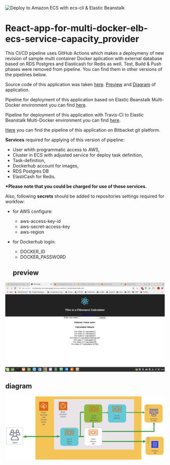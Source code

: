 ![Deploy to Amazon ECS with ecs-cli & Elastic Beanstalk](https://github.com/kkkooosss/React-app-for-multi-docker-CI-CD-deployment-to-ecs/workflows/Deploy%20to%20Amazon%20ECS%20with%20ecs-cli%20&%20Elastic%20Beanstalk/badge.svg)

# **React-app-for-multi-docker-elb-ecs-service-capacity_provider**

This CI/CD pipeline uses GitHub Actions which makes a deploymeny of new revision of sample multi container Docker aplication with external database based on RDS Postgres and Elasticash for Redis as well. 
Test, Build & Push phases were removed from pipeline. You can find them in other versions of the pipelines below.

Source code of this application was taken [here](https://github.com/StephenGrider/multi-docker). [Preview](#preview) and [Diagram](#diagram) of application.

Pipeline for deployment of this application based on Elastic Beanstalk Multi-Docker environment you can find [here](https://github.com/kkkooosss/React-app-for-multi-docker-CI-CD-deployment-to-ecs).

Pipeline for deployment of this application with Travis-CI to Elastic Beanstalk Multi-Docker environment you can find [here](https://github.com/kkkooosss/React-app-for-multi-docker-CI-CD-deployment-to-elasticbeanstalk-aws-with-travis).

[Here](https://bitbucket.org/ConstConst/react-app-for-multi-docker-ci-cd-deployment-to/src/master/) you can find the pipeline of this application on Bitbacket git platform.

**Services** required for applying of this version of pipeline:
- User whith programmatic access to AWS,
- Cluster in ECS with adjusted service for deploy task definition,
- Task-definition,
- Dockerhub account for images,
- RDS Postgres DB 
- ElastiCash for Redis.

__*Please note that you could be charged for use of those services.__

Also, following **secrets** should be added to repositories settings required for workfow:
- for AWS configure:
  - aws-access-key-id
  - aws-secret-access-key
  - aws-region
- for Dockerhub login:
  - DOCKER_ID
  - DOCKER_PASSWORD
  
  ## preview
![Preview](https://github.com/kkkooosss/React-app-for-multi-docker-CI-CD-deployment-to-ecs/blob/master/images/Fibonacci_calculator.png)

## diagram
![Diagram](https://github.com/kkkooosss/React-app-for-multi-docker-CI-CD-deployment-to-ecs/blob/master/images/AWS%20Multi-container%20Docker%20Application.png)

